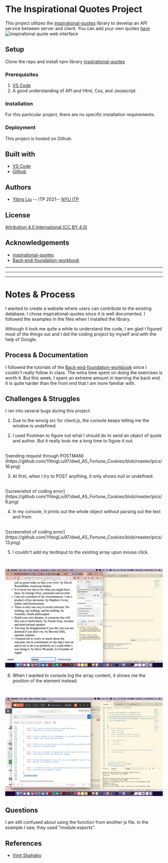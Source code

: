 <!-- Every README should start with an H1 -->
# The Inspirational Quotes Project
<!-- A one sentence description of the project or assignment -->
This project utilizes the [inspirational-quotes](https://www.npmjs.com/package/inspirational-quotes) library to develop an API service between server and client. 
You can add your own quotes [here](https://yitingliu97-dwd-a5-inspo-quotes.glitch.me/)
![inspirational quote web interface](https://github.com/YitingLiu97/dwd_A5_Inspo_Quotes/blob/master/pics/inspo-quotes.png)

<!-- It is good practice to add an about or summary -->
<!-- ## About -->

<!-- It is essential to describe how to set up your project -->
## Setup
Clone the repo and install npm library [inspirational-quotes](https://www.npmjs.com/package/inspirational-quotes)
<!-- Any knowledge or tools you will need before hand -->
### Prerequisites


1. [VS Code](https://code.visualstudio.com/)
2. A good understanding of API and Html, Css, and Javascript. 

<!-- any installation needs should be defined -->
### Installation

For this particular project, there are no specific installation requirements.

<!-- Write instructions on how to start working on your project -->
<!-- ### Develop

To develop this document, you can follow the steps provided below:
1. create a fork of this project on Github
2. ping the author of this repo via Github Issues to see if they are looking for contributions on the specific feature you're looking to add
3. open the file in VS Code and make updates 
4. add and commit those changes in your forked github repo
5. make a pull request specifying what additions and changes were made
6. have a nice chat and communication with me about those changes. 
7. celebrate the contribution!  -->

<!-- Notes about the deployment -->
### Deployment

This project is hosted on Github. 

## Built with

* [VS Code](https://code.visualstudio.com/)
* [Github](https://github.com)

## Authors

* [Yiting Liu](https://www.yliudesigns.com) -- ITP 2021-- [NYU ITP](https://itp.nyu.edu)

<!-- ## Code of Conduct

Please read the [CODE OF CONDUCT](https://www.mozilla.org/en-US/about/governance/policies/participation/)  -->

## License

[Attribution 4.0 International (CC BY 4.0) ](https://creativecommons.org/licenses/by/4.0/)

<!-- thank and reference all the things that made your project happen -->
## Acknowledgements

* [inspirational-quotes](https://www.npmjs.com/package/inspirational-quotes)
* [Back-end-foundation-workbook](https://github.com/itp-dwd/back-end-foundations-workbook)
<!-- * [Creative Commons](https://creativecommons.org/licenses/by/4.0/) for their licensing documentation
* [Openmoji project](https://www.openmoji.org/library/#search=notebook&emoji=1F4D4) for their glyphs
* [PurpleBooth's Readme Template](https://gist.github.com/PurpleBooth/109311bb0361f32d87a2) -->

***
***
***

<!-- For your assignments you might consider  -->
# Notes & Process

I wanted to create a website where users can contribute to the existing database. I chose inspirational-quotes since it is well documented. I followed the examples in the files when I installed the library. 

Although it took me quite a while to understand the code, I am glad I figured most of the things out and I did the coding project by myself and with the help of Google. 

<!-- How you built this project - Include images, gifs, and notes here -->
## Process & Documentation
I followed the tutorials of the [Back-end-foundation-workbook](https://github.com/itp-dwd/back-end-foundations-workbook) since I couldn't really follow in class. The extra time spent on doing the exercises is worth it. But this week, I spent an extreme amount in learning the back end. It is quite harder than the front end that I am more familiar with.  

<!-- Any specific challenges or struggles documented -->
## Challenges & Struggles
I ran into several bugs during this project:
1. Due to the wrong src for client.js, the console keeps telling me the window is undefined.


2. I used Postman to figure out what I should do to send an object of quote and author. But it really took me a long time to figure it out.
<br>
![sending request through POSTMAN](https://github.com/YitingLiu97/dwd_A5_Fortune_Cookies/blob/master/pics/16.png)
<br>

3. At first, when I try to POST anything, it only shows null or undefined.
<br>
![screenshot of coding error](https://github.com/YitingLiu97/dwd_A5_Fortune_Cookies/blob/master/pics/6.png)
<br>

4. In my console, it prints out the whole object without parsing out the text and from. 
<br>
![screenshot of coding error](https://github.com/YitingLiu97/dwd_A5_Fortune_Cookies/blob/master/pics/13.png)
<br>

5. I couldn't add my textInput to the existing array upon mouse click. 
<br>

![screenshot of not able to add content to the array](https://github.com/YitingLiu97/dwd_A5_Fortune_Cookies/blob/master/pics/11.png)
<br>

6. When I wanted to console.log the array content, it shows me the position of the element instead. 
<br>

![inspirational quote web interface](https://github.com/YitingLiu97/dwd_A5_Fortune_Cookies/blob/master/pics/14.png)
<br>


<!-- Any questions you have -->
## Questions
I am still confused about using the function from another js file. In the example I saw, they used "module.exports". 

<!-- References for resources and inspiration -->
## References

* [Vinit Shahdeo](https://www.npmjs.com/package/inspirational-quotes)

